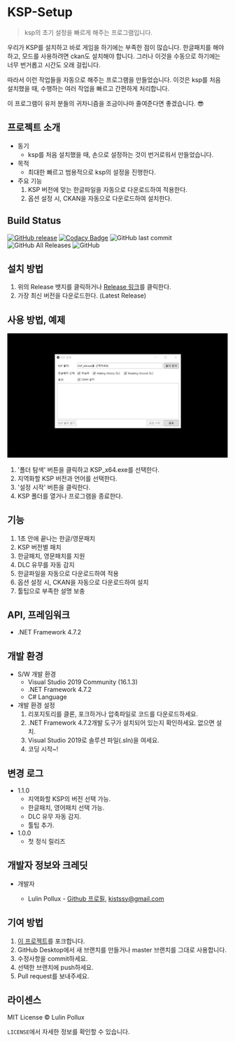# KSP-Setup

> ksp의 초기 설정을 빠르게 해주는 프로그램입니다.

우리가 KSP를 설치하고 바로 게임을 하기에는 부족한 점이 많습니다. 한글패치를 해야하고, 모드를 사용하려면 ckan도 설치해야 합니다. 그러나 이것을 수동으로 하기에는 너무 번거롭고 시간도 오래 걸립니다.

따라서 이런 작업들을 자동으로 해주는 프로그램을 만들었습니다. 이것은 ksp를 처음 설치했을 때, 수행하는 여러 작업을 빠르고 간편하게 처리합니다.

이 프로그램이 유저 분들의 귀차니즘을 조금이나마 줄여준다면 좋겠습니다. 😎

## 프로젝트 소개

- 동기
  - ksp를 처음 설치했을 때, 손으로 설정하는 것이 번거로워서 만들었습니다.
- 목적
  - 최대한 빠르고 범용적으로 ksp의 설정을 진행한다.
- 주요 기능
  1. KSP 버전에 맞는 한글파일을 자동으로 다운로드하여 적용한다.
  2. 옵션 설정 시, CKAN을 자동으로 다운로드하여 설치한다.

## Build Status

[![GitHub release](https://img.shields.io/github/release/LulinPollux/KSP-Setup.svg?style=popout-square)](https://github.com/LulinPollux/KSP-Setup/releases/latest) [![Codacy Badge](https://api.codacy.com/project/badge/Grade/abf7f34ff7564bb8879b6e9a8c6ffb7a)](https://www.codacy.com/app/Lulin-Pollux/KSP-Setup?utm_source=github.com&amp;utm_medium=referral&amp;utm_content=LulinPollux/KSP-Setup&amp;utm_campaign=Badge_Grade) ![GitHub last commit](https://img.shields.io/github/last-commit/LulinPollux/KSP-Setup.svg?style=popout-square) ![GitHub All Releases](https://img.shields.io/github/downloads/LulinPollux/KSP-Setup/total.svg?style=popout-square) ![GitHub](https://img.shields.io/github/license/LulinPollux/KSP-Setup.svg?style=popout-square) 

## 설치 방법

1. 위의 Release 뱃지를 클릭하거나 [Release 링크](https://github.com/LulinPollux/KSP-Setup/releases/latest)를 클릭한다.
2. 가장 최신 버전을 다운로드한다. (Latest Release)

## 사용 방법, 예제

![Instruction](https://github.com/LulinPollux/KSP-Setup/blob/master/img/instruction.gif)

1. '폴더 탐색' 버튼을 클릭하고 KSP_x64.exe를 선택한다.
2. 지역화할 KSP 버전과 언어를 선택한다.
3. '설정 시작' 버튼을 클릭한다.
4. KSP 폴더를 열거나 프로그램을 종료한다.

## 기능

1. 1초 안에 끝나는 한글/영문패치
2. KSP 버전별 패치
3. 한글패치, 영문패치를 지원
4. DLC 유무를 자동 감지
5. 한글파일을 자동으로 다운로드하여 적용
6. 옵션 설정 시, CKAN을 자동으로 다운로드하여 설치
7. 툴팁으로 부족한 설명 보충

## API, 프레임워크

- .NET Framework 4.7.2

## 개발 환경

- S/W 개발 환경 
  - Visual Studio 2019 Community (16.1.3)
  - .NET Framework 4.7.2
  - C# Language
- 개발 환경 설정 
  1. 리포지토리를 클론, 포크하거나 압축파일로 코드를 다운로드하세요.
  2. .NET Framework 4.7.2개발 도구가 설치되어 있는지 확인하세요. 없으면 설치.
  3. Visual Studio 2019로 솔루션 파일(.sln)을 여세요.
  4. 코딩 시작~!

## 변경 로그

- 1.1.0
  - 지역화할 KSP의 버전 선택 가능.
  - 한글패치, 영어패치 선택 가능.
  - DLC 유무 자동 감지.
  - 툴팁 추가.
- 1.0.0
  - 첫 정식 릴리즈

## 개발자 정보와 크레딧

- 개발자

  - Lulin Pollux - [Github 프로필](https://github.com/LulinPollux), kistssy@gmail.com

## 기여 방법

1. [이 프로젝트](https://github.com/LulinPollux/KSP-Setup)를 포크합니다.
2. GitHub Desktop에서 새 브랜치를 만들거나 master 브랜치를 그대로 사용합니다.
3. 수정사항을 commit하세요.
4. 선택한 브랜치에 push하세요.
5. Pull request를 보내주세요.

## 라이센스

MIT License © Lulin Pollux

`LICENSE`에서 자세한 정보를 확인할 수 있습니다.